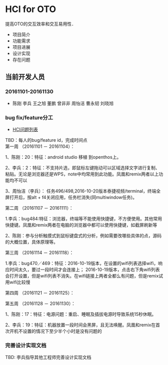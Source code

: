 # HCI for OTO
提高OTO的交互效率和交互易用性．

- 项目简介
- 功能需求
- 项目进展
- 设计实现
- 存在问题

## 当前开发人员
### 20161101-20161130
- 陈刚 李兵 王之旭 董鹏 曾非非 周怡洁 曹永韧 刘晓旭

### bug fix/feature分工
- [HCI问题列表](https://github.com/openthos/community-analysis/blob/master/painful_points_of_OTO_before_20161024.md)

TBD：每人的bug/feature id，完成时间点</br>
第一周 （20161101 － 20161104）：

1、陈刚：20：特征：android studio 移植 到openthos上。

2、李兵：2：特征：不支持片选，即鼠标左键拖动可以区域选择文字进行复制、粘贴。无论是浏览器还是WPS，note中均常用到此功能。凤凰和remix两者以上功能均不可以

3、周怡洁（李兵）： 任务496/498,2016-10-20版本泰捷视频/terminal，终端全屏打开后，按alt + f4关闭应用，任务栏消失(同multiwindow任务)。

第二周 （20161107 － 20161111）：

1.李兵：bug484:特征：浏览器，终端等不能使用快捷键，不方便使用。其他常用快捷键。凤凰和remix两者在电脑的浏览器中都可以使用快捷键，如截屏刷新等

2、陈刚：参与分析触摸式到鼠标键盘式的分析，例如需要改哪些具体的点，源码的大概位置，具体原理等。

第三周 （20161114 － 20161118）：

1.李兵：bug470／469：特征：2016-10-19版本，在设置的wifi列表选择wifi，响应时间太久，要过一段时间才会连接上； 2016-10-19版本，点击右下角wifi列表会打开设置，但是wifi列表不消失。在wifi链接上两者全都么有问题，但是remix试用wifi比较慢

第四周 （20161121 － 20161125）：


第五周 （20161128 － 20161130）：

1、陈刚：17：特征：电源问题：重启、睡眠及插拔电源时导致系统15秒休眠。

2、李兵：19：特征：机器放置一段时间会黑屏，且无法唤醒。凤凰和remix在首次开机不设置的情况下至少半个小时是没有问题的

### 完善设计实现文档
TBD: 李兵指导其他工程师完善设计实现文档
